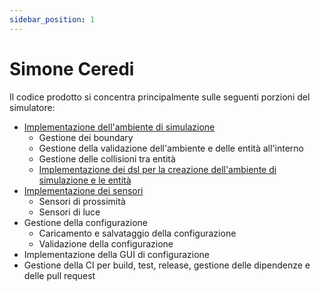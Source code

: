 ```yaml
---
sidebar_position: 1
---
```


# Simone Ceredi

Il codice prodotto si concentra principalmente sulle seguenti porzioni del simulatore:

- [Implementazione dell'ambiente di simulazione](./1-environment.md)
  - Gestione dei boundary
  - Gestione della validazione dell'ambiente e delle entità all'interno
  - Gestione delle collisioni tra entità
  - [Implementazione dei dsl per la creazione dell'ambiente di simulazione e le entità](./2-dsl.md)
- [Implementazione dei sensori](./3-sensors.md)
  - Sensori di prossimità
  - Sensori di luce
- Gestione della configurazione
  - Caricamento e salvataggio della configurazione
  - Validazione della configurazione
- Implementazione della GUI di configurazione
- Gestione della CI per build, test, release, gestione delle dipendenze e delle pull request
